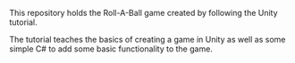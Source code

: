 This repository holds the Roll-A-Ball game created by following the Unity tutorial.

The tutorial teaches the basics of creating a game in Unity as well as some simple C# to add some basic functionality to the game.

